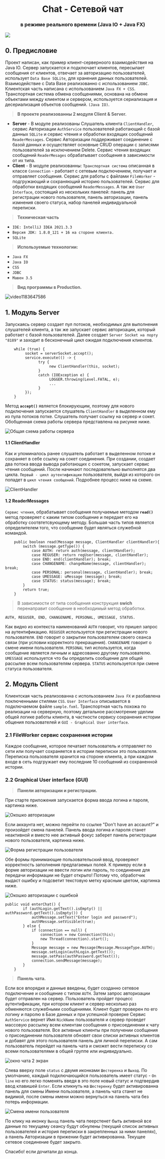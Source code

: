 <h1 align="center">Сhat - Сетевой чат
<h3 align="center">в режиме реального времени  (Java IO + Java FX)</h3>

<a href="https://shev-81.github.io/Chat"><img src="https://img.shields.io/badge/Chat-JavaDoc-green"/>  </a>

## 0. Предисловие 
Проект написан, как пример клиент-серверноого взаимодействия на Java IO. Сервер запускается и подключает клиентов, пересылает сообщения от клиентов, отвечает за авторизацию пользователей, использует `Data Base SQLite`, для хранения данных пользователей. Взаимодействие с Data Base реализованно с использованием `JDBC`.  Клиентская часть написана с использованием `Java FX + CSS`. Транспортная система обмена сообщениями, основана на обмене объектами между клиентом и сервером, используется сериализация и десериализация объектов сообщений. `(Java IO)`.
 
>  <b>В проекте реализованны 2 модуля Client & Server.</b>
- <b>Server</b> - В модуле реализованы Слушатель клиента `ClientHandler`, сервис Авторизации `AuthService` пользователей работающий с базой данных `SQLite` и сервис чтения и обработки входящих сообщений `ReaderMessages`.  Cервис Авторизации поддерживает соединение с базой данных и осуществляет основные CRUD операции с записями пользователей за исключением Delete. Сервис чтения входящих сообщений `ReaderMesages` обрабатывает сообщения в зависимости от их типа. 
- <b>Client</b> - В модуле реализованны: `Транспортная система` описанная в классе `Connection` - работает с сетевым подключением, получает и отправляет сообщения.  Сервис для работы с файлами `FileWorker` - подгружающий и сохраняющий историю пользователей. Сервис для обработки входящих сообщений `ReaderMessages`. А так же `User Interface`, состоящий из нескольких панелей: панель для регистрации нового пользователя, панель авторизации, панель измнения своего статуса, набор панелей индивидуальной переписки. 

> <b>Техническая часть</b>
 - `IDE: IntelliJ IDEA 2021.3.3`
 - `Версия JDK: 1.8.0_121 + 16 на стороне клиента.`
 - `SQLite`
> <b>Используемые технологии:</b>
 - `Java FX`
 - `Java IO`
 - `CSS`
 - `JDBC`
 - `Мавен 3.5`
 
  > <b>Вид программы в Production.</b>
  

![video1183647586](https://user-images.githubusercontent.com/89448563/190729217-200f47a3-7677-4fe1-8884-f176fbea7852.gif)


## 1. Модуль Server

Запускаясь сервер создает пул потоков, необходимых для выполнения слушателей клиента, а так же запускает сервис авторизации, который работает с базой пользователей. Далее создает `Server Socket на порту "8189"` и заходит в бесконечный цикл ожидая подключения клиентов.
        
        while (true) {
             socket = serverSocket.accept();
             service.execute(() -> {
                   try {
                        new ClientHandler(this, socket);
                   } 
                   catch (IOException e) {
                        LOGGER.throwing(Level.FATAL, e);
                        ...
                   }
             });
        }
             
Метод <b>`accept()`</b> является блокирующим, поэтому для нового подключения запускается слушатель `ClientHandler` в выделенном ему из пула потоков потке. Слушатель получает ссылку на сервер и сокет. Обобщенная схема работы сервера представлена на рисунке ниже.

![Общая схема работы сервера](https://user-images.githubusercontent.com/89448563/185929114-ffa7d5d1-4548-481d-8546-17d0a878da57.png)

#### 1.1 ClientHandler

Как и упоминалось ранее слушатель работает в выделенном потоке и сохраняет в себе ссылку на сокет соединения. При создании, создает два потока ввода вывода работающих с сокетом, запускает сервис чтения сообщений. После начинают последовательно выполнятся два цикла. `Первый - цикл аутентификации` пользователя, выйдя из которого он попадет в `цикл чтения сообщений`. Подробнее процесс ниже на схеме.

![ClientHandler](https://user-images.githubusercontent.com/89448563/185952902-f5428227-595f-4365-945a-4966f2604c5e.png)

#### 1.2 ReaderMessages

`Сервис чтения`, обрабатывает сообщения получаемые методом <b>`read()`</b> метод проверяет с каким типом сообщение и передает его на обработку соотвтетсвующему методу. Большая часть типов является определителем того, что сообщение будет являться служебной командой. 

        public boolean read(Message message, ClientHandler clientHandler){
            switch (message.getType()) {
                case AUTH: return auth(message, clientHandler);
                case REGUSER: return regUser(message, clientHandler);
                case END: end(clientHandler); break;
                case CHANGENAME: changeName(message, clientHandler); break;
                case PERSONAL: personal(message, clientHandler); break;
                case UMESSAGE: uMessage (message); break;
                case STATUS: status(message); break;
            }
            return true;
        }

> В зависимости от типа сообщения конструкция <b>swich</b> перенаправит сообщение в необходимый метод обработки.
    
    AUTH, REGUSER, END, CHANGENAME, PERSONAL, UMESSAGE, STATUS.

Как видно из контекста наименований `AUTH` говорит, что пришел запрос на аутентификацию. `REGUSER` используется при регистрации нового пользователя.
`END` говорит о закрытии пользователем своего сеанса связи (при условии корректного прекращения). `CHANGENAME` говорит о смене имени пользователя. `PERSONAL` тип используется, когда сообщение является личным и адресованно другому пользователю.  `UMESSAGE` используется что бы определить сообщение для общей рассылке всем пользователям сервера. `STATUS` используется при смене статуса пользователя. 
 
 ## 2. Модуль Client
 
Клиентская часть реализованна с использованием `Java FX` и разбавлена поключенными стилями `CSS`. `User Interface` описывается в подключаемом файле `sample.fxml`.
Транспортная часть похожа по реализации на серверную, поэтому детальное рассмотрение уделим общей логике работы клиента, в частности сервису сохранения истории общения пользователей и `GUI - Graphical User interface`. 

### 2.1 FileWorker сервис сохранения истории

Каждое сообщение, которое печатает пользователь и отправляет по сети или получает сохраняется в истории переписки это пользователя. 
Переписка пользователя хранится на стороне клиента, а при каждом входе в сеть подгружает ему последние 10 сообщений из сохраненной истории. 




### 2.2 Graphical User interface (GUI) 

> <b>Панели авторизации и регистрации.</b>

При старте приложения запускается форма ввода логина и пароля, картинка ниже.   

![Окошко авторизации](https://user-images.githubusercontent.com/89448563/185994124-e0a6ea6a-f6a0-4854-811b-e7232f4c4bb0.png)

Если аккаунта нет, можно перейти по ссылке "Don't hаve an accaunt?" и произойдет смена панелей. Панель ввода логина и пароля станет неактивной и вместо нее активный фокус заберет панель регистрации нового пользователя, картинка ниже.

![Форма регистрации пользователя](https://user-images.githubusercontent.com/89448563/186001232-9566d7f6-0140-49be-b4d0-f0f4103a4ca6.png)

Обе формы принимающие пользовательский ввод, проверяют корректность заполнения предлагаемых полей. К примеру если в форме авторизации не ввести логин или пароль, то соединение для передачи информации не будет открыто! Потому что, обработчик выдаст ошибку и подсветит текстовую метку красным цветом, картинка ниже.

![Окошко авторизации с ошибкой](https://user-images.githubusercontent.com/89448563/185995897-0a6808e8-2993-439c-9206-260f67a4f159.png)

    public void enterChat() {
            if (authLogin.getText().isEmpty() || authPassword.getText().isEmpty()) {
                authMessage.setText("Enter login and password");
                authMessage.setVisible(true);
            } else {
                if (connection == null) {
                    connection = new Connection(this);
                    new Thread(connection).start();
                }
                Message message = new Message(Message.MessageType.AUTH);
                message.setLogin(authLogin.getText());
                message.setPass(authPassword.getText());
                connection.sendMessage(message);
            }
        }
> <b>Панель чата.</b>

Если все впорядке и данные введены, будет созданно сетевое подключение и сообщение с типом `AUTH`. Затем запрос авторизации будет отправлен на сервер.
Пользователь пройдет процесс аутентификации, при котором клиент и сервер несколько раз обменяются служебными сообщениями. Клиент будет проверен по его логину и паролю в Базе данных и при успешной проверке Сервис `AuthService` вернет Имя `NickName` пользователя и сервер проведет массовую рассылку всем клиентам сообщения о присоединении к чату нового пользователя. Все активные клиенты при получении сообщения о присоединении пользователя обновят свои списки активных клиентов и добавят для этого пользователя панель для личной переписки. А сам пользователь перейдет на панель чата и сможет вести переписку со всеми пользователями в общей группе или индивидуально.    

 ![окно чата 2 экран](https://user-images.githubusercontent.com/89448563/186202652-d9ab6ebc-1d6d-4a2c-b184-beb07ef6ee91.png)
 
Слева вверху поле `status` с двумя иконками `Шестеренка` и `Выход`. По умолчанию, каждый подключающийся пользователь имеет статус - `On line` но его легко поменять введя в это поле новый статус и подтвердив ввод клавишей `Enter`. Если кликнуть на `Шестеренку` будет активированна панель для смены Имени пользователя, а панель чата станет не видимой, после смены имени можно вернуться на панель чата без потерь информации. 

![Смена имени пользователя](https://user-images.githubusercontent.com/89448563/186020568-1cfb5aa4-3fe0-44ac-bfb9-fee3df6be288.png)

По клику на иконку `Выход` панель чата пеерстенет быть активной все данные по текущему сеансу будут обнулены (текущий список активных пользователей и история переписки в закрепленных за ними панелях), а панель Авторизации в прижении будет активированна. Текущее сетевое соединение будет закрыто.

Спасибо! если дочитали до конца.



